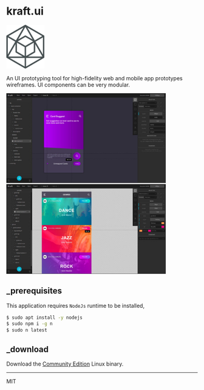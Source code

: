 # kraft.ui

<p align="left">
  <img src="logo@ori.png" width="100">
</p>

An UI prototyping tool for high-fidelity web and mobile app prototypes wireframes. UI components can be very modular.

<p align="left">
  <img src="Screenshot_1.jpeg" width="420">
  <img src="Screenshot_2.jpeg" width="420">
</p>


## _prerequisites

This application requires `NodeJs` runtime to be installed,

```bash
$ sudo apt install -y nodejs
$ sudo npm i -g n
$ sudo n latest
```

## _download

Download the [Community Edition](https://github.com/loouislow81/kraft.ui/releases/tag/4.6.22) Linux binary.

---

MIT
